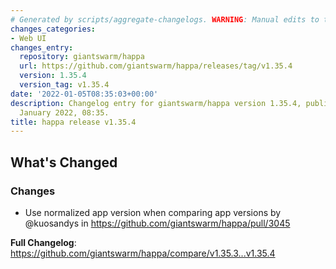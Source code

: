 ```yaml
---
# Generated by scripts/aggregate-changelogs. WARNING: Manual edits to this files will be overwritten.
changes_categories:
- Web UI
changes_entry:
  repository: giantswarm/happa
  url: https://github.com/giantswarm/happa/releases/tag/v1.35.4
  version: 1.35.4
  version_tag: v1.35.4
date: '2022-01-05T08:35:03+00:00'
description: Changelog entry for giantswarm/happa version 1.35.4, published on 05
  January 2022, 08:35.
title: happa release v1.35.4
---
```


<!-- Release notes generated using configuration in .github/release.yml at master -->

## What's Changed
### Changes
* Use normalized app version when comparing app versions by @kuosandys in https://github.com/giantswarm/happa/pull/3045


**Full Changelog**: https://github.com/giantswarm/happa/compare/v1.35.3...v1.35.4
